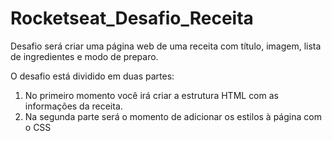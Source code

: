 # Rocketseat_Desafio_Receita
Desafio será criar uma página web de uma receita com título, imagem, lista de ingredientes e modo de preparo.  

O desafio está dividido em duas partes:  

1. No primeiro momento você irá criar a estrutura HTML com as informações da receita. 
2. Na segunda parte será o momento de adicionar os estilos à página com o CSS 
